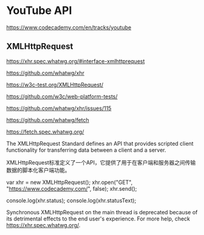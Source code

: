 # YouTube API


https://www.codecademy.com/en/tracks/youtube


## XMLHttpRequest

https://xhr.spec.whatwg.org/#interface-xmlhttprequest

https://github.com/whatwg/xhr

https://w3c-test.org/XMLHttpRequest/

https://github.com/w3c/web-platform-tests/


https://github.com/whatwg/xhr/issues/115

https://github.com/whatwg/fetch

https://fetch.spec.whatwg.org/




The XMLHttpRequest Standard defines an API that provides scripted client functionality for transferring data between a client and a server.

XMLHttpRequest标准定义了一个API，它提供了用于在客户端和服务器之间传输数据的脚本化客户端功能。



var xhr = new XMLHttpRequest();
xhr.open("GET", "https://www.codecademy.com/", false);
xhr.send();

console.log(xhr.status);
console.log(xhr.statusText);

Synchronous XMLHttpRequest on the main thread is deprecated because of its detrimental effects to the end user's experience. 
For more help, check https://xhr.spec.whatwg.org/.





